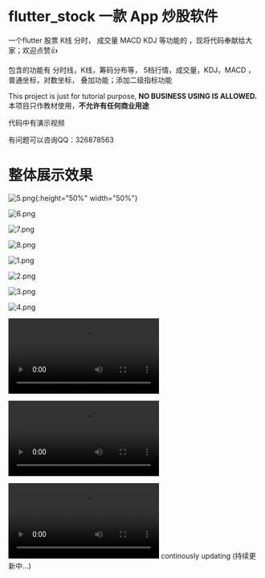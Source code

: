# flutter_stock 一款 App 炒股软件
一个flutter  股票  K线 分时， 成交量 MACD KDJ 等功能的 ，现将代码奉献给大家；欢迎点赞👍

包含的功能有 分时线，K线，筹码分布等， 5档行情，成交量，KDJ，MACD ，普通坐标，对数坐标， 叠加功能；添加二级指标功能



This project is just for tutorial purpose, <b>NO BUSINESS USING IS ALLOWED.</b><br/>
本项目只作教材使用，<b>不允许有任何商业用途</b>

代码中有演示视频

有问题可以咨询QQ：326878563

# 整体展示效果

![5.png](https://github.com/doaspx/flutter_stock/blob/master/assets/5.png){:height="50%" width="50%"}


![6.png](https://github.com/doaspx/flutter_stock/blob/master/assets/6.png)


![7.png](https://github.com/doaspx/flutter_stock/blob/master/assets/7.png)


![8.png](https://github.com/doaspx/flutter_stock/blob/master/assets/8.png)




![1.png](https://github.com/doaspx/flutter_stock/blob/master/assets/1.png)


![2.png](https://github.com/doaspx/flutter_stock/blob/master/assets/2.png)


![3.png](https://i.loli.net/2020/09/09/GS1boQ8TqeJzpLF.png)


![4.png](https://i.loli.net/2020/09/09/8fqtxoMJKr1yGpl.png)



![image](https://github.com/doaspx/flutter_stock/blob/master/assets/1599294938092029.mp4)


![image](https://github.com/doaspx/flutter_stock/blob/master/assets/1599295463722674.mp4)


![image](https://github.com/doaspx/flutter_stock/blob/master/assets/1599295780939137.mp4)
continously updating (持续更新中...)
